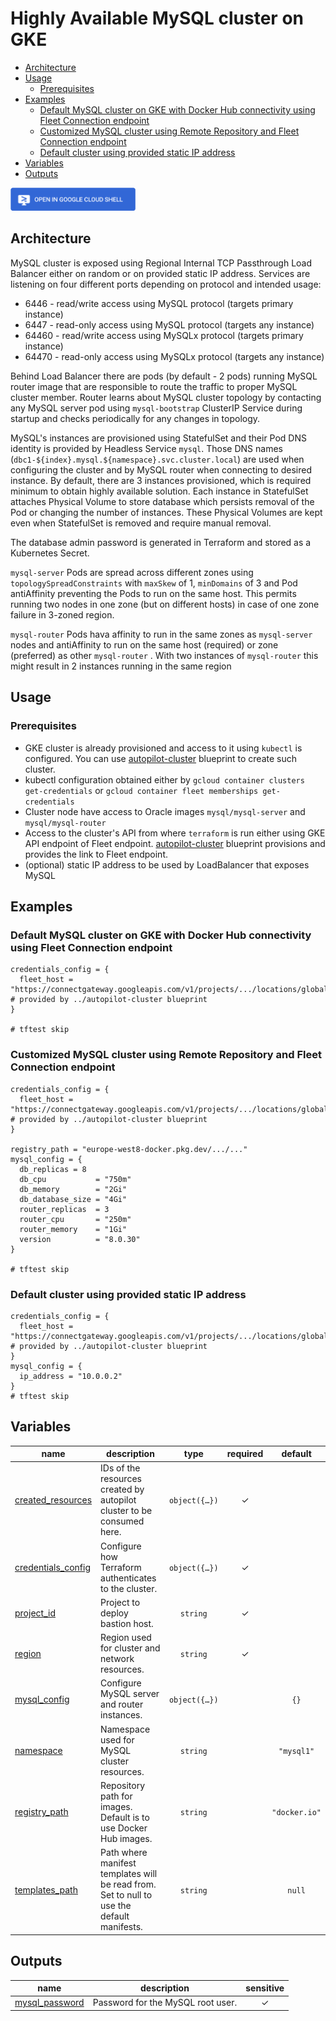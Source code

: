 # Highly Available MySQL cluster on GKE

<!-- BEGIN TOC -->
- [Architecture](#architecture)
- [Usage](#usage)
  - [Prerequisites](#prerequisites)
- [Examples](#examples)
  - [Default MySQL cluster on GKE with Docker Hub connectivity using Fleet Connection endpoint](#default-mysql-cluster-on-gke-with-docker-hub-connectivity-using-fleet-connection-endpoint)
  - [Customized MySQL cluster using Remote Repository and Fleet Connection endpoint](#customized-mysql-cluster-using-remote-repository-and-fleet-connection-endpoint)
  - [Default cluster using provided static IP address](#default-cluster-using-provided-static-ip-address)
- [Variables](#variables)
- [Outputs](#outputs)
<!-- END TOC -->

<a href="https://shell.cloud.google.com/cloudshell/editor?cloudshell_git_repo=https://github.com/GoogleCloudPlatform/cloud-foundation-fabric.git&cloudshell_tutorial=mysql/tutorial.md&cloudshell_git_branch=master&cloudshell_workspace=blueprints/gke/patterns&show=ide%2Cterminal">
<img width="200px" src="../../../../assets/images/cloud-shell-button.png">
</a>

## Architecture
MySQL cluster is exposed using Regional Internal TCP Passthrough Load Balancer either on random or on provided static IP address. Services are listening on four different ports depending on protocol and intended usage:
* 6446 - read/write access using MySQL protocol (targets primary instance)
* 6447 - read-only access using MySQL protocol (targets any instance)
* 64460 - read/write access using MySQLx protocol (targets primary instance)
* 64470 - read-only access using MySQLx protocol (targets any instance)

Behind Load Balancer there are pods (by default - 2 pods) running MySQL router image that are responsible to route the traffic to proper MySQL cluster member. Router learns about MySQL cluster topology by contacting any MySQL server pod using `mysql-bootstrap` ClusterIP Service during startup and checks periodically for any changes in topology. 

MySQL's instances are provisioned using StatefulSet and their Pod DNS identity is provided by Headless Service `mysql`. Those DNS names (`dbc1-${index}.mysql.${namespace}.svc.cluster.local`) are used when configuring the cluster and by MySQL router when connecting to desired instance. By default, there are 3 instances provisioned, which is required minimum to obtain highly available solution. Each instance in StatefulSet attaches Physical Volume to store database which persists removal of the Pod or changing the number of instances. These Physical Volumes are kept even when StatefulSet is removed and require manual removal.

The database admin password is generated in Terraform and stored as a Kubernetes Secret.

`mysql-server` Pods are spread across different zones using `topologySpreadConstraints`  with `maxSkew` of 1, `minDomains` of 3 and Pod antiAffinity preventing the Pods to run on the same host. This permits running two nodes in one zone (but on different hosts) in case of one zone failure in 3-zoned region.

`mysql-router` Pods hava affinity to run in the same zones as `mysql-server` nodes and antiAffinity to run on the same host (required) or zone (preferred) as other `mysql-router` . With two instances of `mysql-router` this might result in 2 instances running in the same region

## Usage
### Prerequisites
* GKE cluster is already provisioned and access to it using `kubectl` is configured. You can use [autopilot-cluster](../autopilot-cluster) blueprint to create such cluster.
* kubectl configuration obtained either by `gcloud container clusters get-credentials` or `gcloud container fleet memberships get-credentials`
* Cluster node have access to Oracle images `mysql/mysql-server` and `mysql/mysql-router`
* Access to the cluster's API from where `terraform` is run either using GKE API endpoint of Fleet endpoint. [autopilot-cluster](../autopilot-cluster) blueprint provisions and provides the link to Fleet endpoint.
* (optional) static IP address to be used by LoadBalancer that exposes MySQL

## Examples
### Default MySQL cluster on GKE with Docker Hub connectivity using Fleet Connection endpoint
```hcl
credentials_config = {
  fleet_host = "https://connectgateway.googleapis.com/v1/projects/.../locations/global/gkeMemberships/..."  # provided by ../autopilot-cluster blueprint
}

# tftest skip
```

### Customized MySQL cluster using Remote Repository and Fleet Connection endpoint
```hcl
credentials_config = {
  fleet_host = "https://connectgateway.googleapis.com/v1/projects/.../locations/global/gkeMemberships/..."  # provided by ../autopilot-cluster blueprint
}

registry_path = "europe-west8-docker.pkg.dev/.../..."
mysql_config = {
  db_replicas = 8
  db_cpu           = "750m"
  db_memory        = "2Gi"
  db_database_size = "4Gi"
  router_replicas  = 3
  router_cpu       = "250m"
  router_memory    = "1Gi"
  version          = "8.0.30"
}

# tftest skip
```

### Default cluster using provided static IP address

```hcl
credentials_config = {
  fleet_host = "https://connectgateway.googleapis.com/v1/projects/.../locations/global/gkeMemberships/..."  # provided by ../autopilot-cluster blueprint
}
mysql_config = {
  ip_address = "10.0.0.2"
}
# tftest skip
```
<!-- BEGIN TFDOC -->
## Variables

| name | description | type | required | default |
|---|---|:---:|:---:|:---:|
| [created_resources](variables.tf#L17) | IDs of the resources created by autopilot cluster to be consumed here. | <code title="object&#40;&#123;&#10;  vpc_id    &#61; string&#10;  subnet_id &#61; string&#10;&#125;&#41;">object&#40;&#123;&#8230;&#125;&#41;</code> | ✓ |  |
| [credentials_config](variables.tf#L26) | Configure how Terraform authenticates to the cluster. | <code title="object&#40;&#123;&#10;  fleet_host &#61; optional&#40;string&#41;&#10;  kubeconfig &#61; optional&#40;object&#40;&#123;&#10;    context &#61; optional&#40;string&#41;&#10;    path    &#61; optional&#40;string, &#34;&#126;&#47;.kube&#47;config&#34;&#41;&#10;  &#125;&#41;&#41;&#10;&#125;&#41;">object&#40;&#123;&#8230;&#125;&#41;</code> | ✓ |  |
| [project_id](variables.tf#L69) | Project to deploy bastion host. | <code>string</code> | ✓ |  |
| [region](variables.tf#L74) | Region used for cluster and network resources. | <code>string</code> | ✓ |  |
| [mysql_config](variables.tf#L45) | Configure MySQL server and router instances. | <code title="object&#40;&#123;&#10;  db_cpu           &#61; optional&#40;string, &#34;500m&#34;&#41;&#10;  db_database_size &#61; optional&#40;string, &#34;10Gi&#34;&#41;&#10;  db_memory        &#61; optional&#40;string, &#34;1Gi&#34;&#41;&#10;  db_replicas      &#61; optional&#40;number, 3&#41;&#10;  ip_address       &#61; optional&#40;string&#41;&#10;  router_replicas  &#61; optional&#40;number, 2&#41; &#35; cannot be higher than number of the zones in region&#10;  router_cpu       &#61; optional&#40;string, &#34;500m&#34;&#41;&#10;  router_memory    &#61; optional&#40;string, &#34;2Gi&#34;&#41;&#10;  version          &#61; optional&#40;string, &#34;8.0.34&#34;&#41; &#35; latest is 8.0.34, originally was with 8.0.28 &#47; 8.0.27,&#10;&#125;&#41;">object&#40;&#123;&#8230;&#125;&#41;</code> |  | <code>&#123;&#125;</code> |
| [namespace](variables.tf#L62) | Namespace used for MySQL cluster resources. | <code>string</code> |  | <code>&#34;mysql1&#34;</code> |
| [registry_path](variables.tf#L79) | Repository path for images. Default is to use Docker Hub images. | <code>string</code> |  | <code>&#34;docker.io&#34;</code> |
| [templates_path](variables.tf#L86) | Path where manifest templates will be read from. Set to null to use the default manifests. | <code>string</code> |  | <code>null</code> |

## Outputs

| name | description | sensitive |
|---|---|:---:|
| [mysql_password](outputs.tf#L16) | Password for the MySQL root user. | ✓ |
<!-- END TFDOC -->
